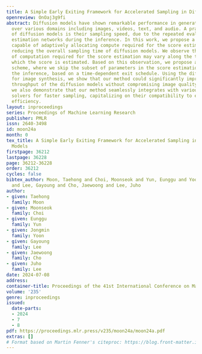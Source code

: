 ```yaml
---
title: A Simple Early Exiting Framework for Accelerated Sampling in Diffusion Models
openreview: OnOaj3g9fi
abstract: Diffusion models have shown remarkable performance in generation problems
  over various domains including images, videos, text, and audio. A practical bottleneck
  of diffusion models is their sampling speed, due to the repeated evaluation of score
  estimation networks during the inference. In this work, we propose a novel framework
  capable of adaptively allocating compute required for the score estimation, thereby
  reducing the overall sampling time of diffusion models. We observe that the amount
  of computation required for the score estimation may vary along the time step for
  which the score is estimated. Based on this observation, we propose an early-exiting
  scheme, where we skip the subset of parameters in the score estimation network during
  the inference, based on a time-dependent exit schedule. Using the diffusion models
  for image synthesis, we show that our method could significantly improve the sampling
  throughput of the diffusion models without compromising image quality. Furthermore,
  we also demonstrate that our method seamlessly integrates with various types of
  solvers for faster sampling, capitalizing on their compatibility to enhance overall
  efficiency.
layout: inproceedings
series: Proceedings of Machine Learning Research
publisher: PMLR
issn: 2640-3498
id: moon24a
month: 0
tex_title: A Simple Early Exiting Framework for Accelerated Sampling in Diffusion
  Models
firstpage: 36212
lastpage: 36228
page: 36212-36228
order: 36212
cycles: false
bibtex_author: Moon, Taehong and Choi, Moonseok and Yun, Eunggu and Yoon, Jongmin
  and Lee, Gayoung and Cho, Jaewoong and Lee, Juho
author:
- given: Taehong
  family: Moon
- given: Moonseok
  family: Choi
- given: Eunggu
  family: Yun
- given: Jongmin
  family: Yoon
- given: Gayoung
  family: Lee
- given: Jaewoong
  family: Cho
- given: Juho
  family: Lee
date: 2024-07-08
address:
container-title: Proceedings of the 41st International Conference on Machine Learning
volume: '235'
genre: inproceedings
issued:
  date-parts:
  - 2024
  - 7
  - 8
pdf: https://proceedings.mlr.press/v235/moon24a/moon24a.pdf
extras: []
# Format based on Martin Fenner's citeproc: https://blog.front-matter.io/posts/citeproc-yaml-for-bibliographies/
---
```

